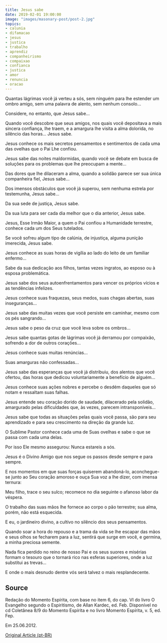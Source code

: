 ```yaml
---
title: Jesus sabe
date: 2019-02-01 19:00:00
image: "images/masonary-post/post-2.jpg"
topics: 
- calunia
- difamacao
- jesus
- justica
- trabalho
- aprendiz
- companheirismo
- compaixao
- confianca
- justica
- amor
- renuncia
- oracao
---
```


Quantas lágrimas você já verteu a sós, sem ninguém para lhe estender um ombro
amigo, sem uma palavra de alento, sem nenhum consolo...

Considere, no entanto, que Jesus sabe...

Quando você descobre que seus amigos, nos quais você depositava a mais sincera
confiança, lhe traem, e a amargura lhe visita a alma dolorida, no silêncio das
horas... Jesus sabe.

Jesus conhece os mais secretos pensamentos e sentimentos de cada uma das
ovelhas que o Pai Lhe confiou.

Jesus sabe das noites maldormidas, quando você se debate em busca de soluções
para os problemas que lhe preocupam a mente...

Das dores que lhe dilaceram a alma, quando a solidão parece ser sua única
companheira fiel, Jesus sabe...

Dos imensos obstáculos que você já superou, sem nenhuma estrela por testemunha,
Jesus sabe...

Da sua sede de justiça, Jesus sabe.

Da sua luta para ser cada dia melhor que o dia anterior, Jesus sabe.

Jesus, Esse Irmão Maior, a quem o Pai confiou a Humanidade terrestre, conhece
cada um dos Seus tutelados.

Se você sofreu algum tipo de calúnia, de injustiça, alguma punição imerecida,
Jesus sabe.

Jesus conhece as suas horas de vigília ao lado do leito de um familiar
enfermo...

Sabe da sua dedicação aos filhos, tantas vezes ingratos, ao esposo ou à esposa
problemática.

Jesus sabe dos seus autoenfrentamentos para vencer os próprios vícios e as
tendências infelizes.

Jesus conhece suas fraquezas, seus medos, suas chagas abertas, suas
inseguranças...

Jesus sabe das muitas vezes que você persiste em caminhar, mesmo com os pés
sangrando...

Jesus sabe o peso da cruz que você leva sobre os ombros...

Jesus sabe quantas gotas de lágrimas você já derramou por compaixão, sofrendo a
dor de outros corações...

Jesus conhece suas muitas renúncias...

Suas amarguras não confessadas...

Jesus sabe das esperanças que você já distribuiu, dos alentos que você ofertou,
das horas que dedicou voluntariamente a benefício de alguém...

Jesus conhece suas ações nobres e percebe o desdém daqueles que só notam e
ressaltam suas falhas.

Jesus entende seu coração dorido de saudade, dilacerado pela solidão,
amargurado pelas dificuldades que, às vezes, parecem intransponíveis...

Jesus sabe que todas as situações pelas quais você passa, são para seu
aprendizado e para seu crescimento na direção da grande luz.

O Sublime Pastor conhece cada uma de Suas ovelhas e sabe o que se passa com
cada uma delas.

Por isso Ele mesmo assegurou: Nunca estareis a sós.

Jesus é o Divino Amigo que nos segue os passos desde sempre e para sempre.

E nos momentos em que suas forças quiserem abandoná-lo, aconchegue-se junto ao
Seu coração amoroso e ouça Sua voz a lhe dizer, com imensa ternura:

Meu filho, trace o seu sulco; recomece no dia seguinte o afanoso labor da
véspera.

O trabalho das suas mãos lhe fornece ao corpo o pão terrestre; sua alma, porém,
não está esquecida.

E eu, o jardineiro divino, a cultivo no silêncio dos seus pensamentos.

Quando soar a hora do repouso e a trama da vida se lhe escapar das mãos e seus
olhos se fecharem para a luz, sentirá que surge em você, e germina, a minha
preciosa semente.

Nada fica perdido no reino de nosso Pai e os seus suores e misérias formam o
tesouro que o tornará rico nas esferas superiores, onde a luz substitui as
trevas...

E onde o mais desnudo dentre vós será talvez o mais resplandecente.

## Source
Redação do Momento Espírita, com base no item 6, do cap. VI do livro O
Evangelho segundo o Espiritismo, de Allan Kardec, ed. Feb.
Disponível no cd Coletânea 8/9 do Momento Espírita e no livro Momento
Espírita, v. 5, ed. Fep.

Em 25.06.2012.


[Original Article (pt-BR)](http://momento.com.br/pt/ler_texto.php?id=992)
